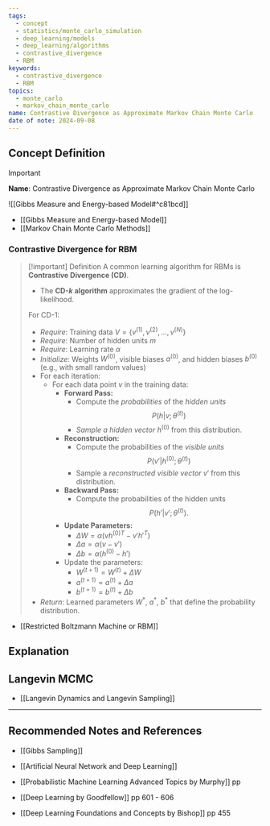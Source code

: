```yaml
---
tags:
  - concept
  - statistics/monte_carlo_simulation
  - deep_learning/models
  - deep_learning/algorithms
  - contrastive_divergence
  - RBM
keywords:
  - contrastive_divergence
  - RBM
topics:
  - monte_carlo
  - markov_chain_monte_carlo
name: Contrastive Divergence as Approximate Markov Chain Monte Carlo
date of note: 2024-09-08
---
```


## Concept Definition

>[!important]
>**Name**:  Contrastive Divergence as Approximate Markov Chain Monte Carlo

![[Gibbs Measure and Energy-based Model#^c81bcd]]

- [[Gibbs Measure and Energy-based Model]]
- [[Markov Chain Monte Carlo Methods]]


### Contrastive Divergence for RBM

>[!important] Definition
>A common learning algorithm for RBMs is **Contrastive Divergence (CD)**. 
>- The **CD-$k$ algorithm** approximates the gradient of the log-likelihood.
>
>For CD-1:
>
>- *Require*: Training data $V = \{v^{(1)}, v^{(2)}, \ldots, v^{(N)}\}$
>- *Require*: Number of hidden units $m$
>- *Require*: Learning rate $\alpha$
>- *Initialize*: Weights $W^{(0)}$, visible biases $a^{(0)}$, and hidden biases $b^{(0)}$ (e.g., with small random values)
>- For each iteration:
>	- For each data point $v$ in the training data:
>		- **Forward Pass:** 
>			- Compute the *probabilities* of the *hidden units* $$P(h|v; \theta^{(t)})$$
>			- *Sample a hidden vector* $h^{(0)}$ from this distribution.
>		- **Reconstruction:** 
>			- Compute the probabilities of the *visible units* $$P(v'|h^{(0)}; \theta^{(t)})$$
>			- Sample a *reconstructed visible vector* $v'$ from this distribution.
>		- **Backward Pass:** 
>			- Compute the probabilities of the hidden units $$P(h'|v'; \theta^{(t)}).$$
>		- **Update Parameters:**
>			- $\Delta W = \alpha (v h^{(0)T} - v' h'^T)$
>			- $\Delta a = \alpha (v - v')$
>			- $\Delta b = \alpha (h^{(0)} - h')$
>		- Update the parameters:
>			- $W^{(t+1)} = W^{(t)} + \Delta W$
>			- $a^{(t+1)} = a^{(t)} + \Delta a$
>			- $b^{(t+1)} = b^{(t)} + \Delta b$
>- *Return*: Learned parameters $W^*$, $a^*$, $b^*$ that define the probability distribution.

- [[Restricted Boltzmann Machine or RBM]]

## Explanation




## Langevin MCMC

- [[Langevin Dynamics and Langevin Sampling]]



-----------
##  Recommended Notes and References


- [[Gibbs Sampling]]



- [[Artificial Neural Network and Deep Learning]]


- [[Probabilistic Machine Learning Advanced Topics by Murphy]] pp 
- [[Deep Learning by Goodfellow]] pp 601 - 606
- [[Deep Learning Foundations and Concepts by Bishop]] pp 455
